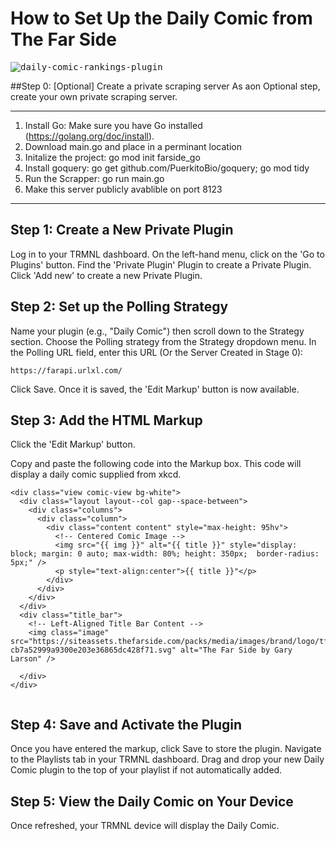 # How to Set Up the Daily Comic from The Far Side

<kbd>![daily-comic-rankings-plugin](https://github.com/SnarfulSolutionsGroup/TRMNL-Plugins/blob/main/FarSide.png)</kbd>

##Step 0: [Optional] Create a private scraping server
As aon Optional step, create your own private scraping server.

---
1. Install Go: Make sure you have Go installed (https://golang.org/doc/install).
2. Download main.go and place in a perminant location
3. Initalize the project: go mod init farside_go
4. Install goquery: go get github.com/PuerkitoBio/goquery; go mod tidy
5. Run the Scrapper: go run main.go
6. Make this server publicly avablible on port 8123
---

## Step 1: Create a New Private Plugin
Log in to your TRMNL dashboard.
On the left-hand menu, click on the 'Go to Plugins' button.
Find the 'Private Plugin' Plugin to create a Private Plugin.
Click 'Add new' to create a new Private Plugin.

## Step 2: Set up the Polling Strategy
Name your plugin (e.g., "Daily Comic") then scroll down to the Strategy section.
Choose the Polling strategy from the Strategy dropdown menu.
In the Polling URL field, enter this URL (Or the Server Created in Stage 0):

```
https://farapi.urlxl.com/
```

Click Save. Once it is saved, the 'Edit Markup' button is now available.

## Step 3: Add the HTML Markup
Click the 'Edit Markup' button.

Copy and paste the following code into the Markup box. This code will display a daily comic supplied from xkcd.
```
<div class="view comic-view bg-white">
  <div class="layout layout--col gap--space-between">
    <div class="columns">
      <div class="column">
        <div class="content content" style="max-height: 95hv">
          <!-- Centered Comic Image -->
          <img src="{{ img }}" alt="{{ title }}" style="display: block; margin: 0 auto; max-width: 80%; height: 350px;  border-radius: 5px;" />
          <p style="text-align:center">{{ title }}"</p>
        </div>
      </div>
    </div>
  </div>
  <div class="title_bar">
    <!-- Left-Aligned Title Bar Content -->
    <img class="image" src="https://siteassets.thefarside.com/packs/media/images/brand/logo/tfs_logo-cb7a52999a9300e203e36865dc428f71.svg" alt="The Far Side by Gary Larson" />

  </div>
</div>


```

## Step 4: Save and Activate the Plugin
Once you have entered the markup, click Save to store the plugin.
Navigate to the Playlists tab in your TRMNL dashboard.
Drag and drop your new Daily Comic plugin to the top of your playlist if not automatically added.

## Step 5: View the Daily Comic on Your Device
Once refreshed, your TRMNL device will display the Daily Comic.
